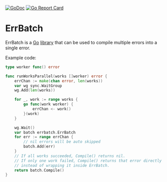 [![GoDoc](https://godoc.org/github.com/fishy/errbatch?status.svg)](https://godoc.org/github.com/fishy/errbatch)
[![Go Report Card](https://goreportcard.com/badge/github.com/fishy/errbatch)](https://goreportcard.com/report/github.com/fishy/errbatch)

# ErrBatch

ErrBatch is a [Go](https://golang.org)
[library](https://godoc.org/github.com/fishy/errbatch) that can be used to
compile multiple errors into a single error.

Example code:

```go
type worker func() error

func runWorksParallel(works []worker) error {
	errChan := make(chan error, len(works))
	var wg sync.WaitGroup
	wg.Add(len(works))

	for _, work := range works {
		go func(work worker) {
			errChan <- work()
		}(work)
	}

	wg.Wait()
	var batch errbatch.ErrBatch
	for err := range errChan {
		// nil errors will be auto skipped
		batch.Add(err)
	}
	// If all works succeeded, Compile() returns nil.
	// If only one work failed, Compile() returns that error directly
	// instead of wrapping it inside ErrBatch.
	return batch.Compile()
}
```
